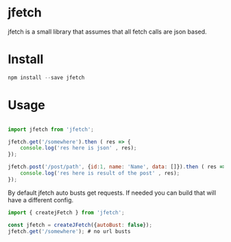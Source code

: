 jfetch
=======

jfetch is a small library that assumes that all fetch calls are json based.


# Install

```javascript
npm install --save jfetch
```

# Usage

```javascript

import jfetch from 'jfetch';

jfetch.get('/somewhere').then ( res => {
    console.log('res here is json' , res);
});

jfetch.post('/post/path', {id:1, name: 'Name', data: []}).then ( res => {
    console.log('res here is result of the post' , res);
});

```

By default jfetch auto busts get requests. If needed you can build that will have a different config.

```javascript
import { createjFetch } from 'jfetch';

const jfetch = createJFetch({autoBust: false});
jfetch.get('/somewhere'); # no url busts
```
